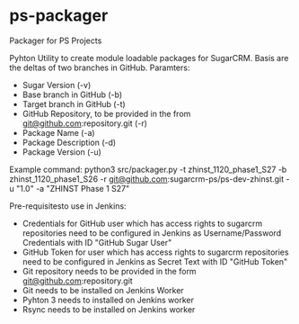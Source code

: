# ps-packager
Packager for PS Projects

Pyhton Utility to create module loadable packages for SugarCRM. Basis are the deltas of two branches in GitHub.
Paramters:
- Sugar Version (-v)
- Base branch in GitHub (-b)
- Target branch in GitHub (-t)
- GitHub Repository, to be provided in the from git@github.com:repository.git (-r)
- Package Name (-a)
- Package Description (-d)
- Package Version (-u)

Example command: 
python3 src/packager.py -t zhinst_1120_phase1_S27 -b zhinst_1120_phase1_S26 -r git@github.com:sugarcrm-ps/ps-dev-zhinst.git -u "1.0" -a "ZHINST Phase 1 S27"



Pre-requisitesto use in Jenkins:
- Credentials for GitHub user which has access rights to sugarcrm repositories need to be configured in Jenkins as Username/Password Credentials with ID "GitHub Sugar User"
- GitHub Token for user which has access rights to sugarcrm repositories need to be configured in Jenkins as Secret Text with ID "GitHub Token"
- Git repository needs to be provided in the form git@github.com:repository.git
- Git needs to be installed on Jenkins Worker
- Pyhton 3 needs to installed on Jenkins worker
- Rsync needs to be installed on Jenkins worker
